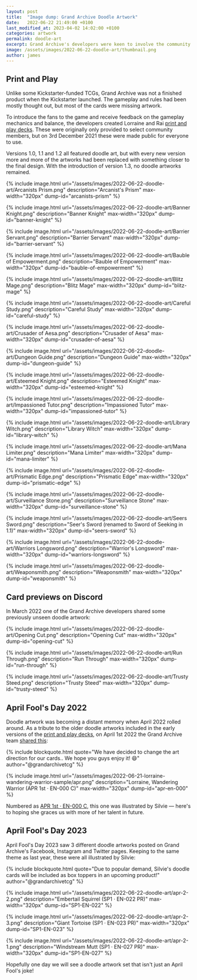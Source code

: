 ```yaml
---
layout: post
title:  "Image dump: Grand Archive Doodle Artwork"
date:   2022-06-22 21:49:00 +0100
last_modified_at: 2023-04-02 14:02:00 +0100
categories: artwork
permalink: doodle-art
excerpt: Grand Archive's developers were keen to involve the community in play testing very early on, often before card artwork had been imagined. Doodle art brought these cards to life.
image: /assets/images/2022-06-22-doodle-art/thumbnail.png
author: james
---
```

## Print and Play

Unlike some Kickstarter-funded TCGs, Grand Archive was not a finished product when the Kickstarter launched. The gameplay and rules had been mostly thought out, but most of the cards were missing artwork.

To introduce the fans to the game and receive feedback on the gameplay mechanics and balance, the developers created Lorraine and Rai <span class="dead-link">[print and play decks](/print-and-play)</span>. These were originally only provided to select community members, but on 3rd December 2021 these were made public for everyone to use.

Versions 1.0, 1.1 and 1.2 all featured doodle art, but with every new version more and more of the artworks had been replaced with something closer to the final design. With the introduction of version 1.3, no doodle artworks remained.

{% include image.html url="/assets/images/2022-06-22-doodle-art/Arcanists Prism.png" description="Arcanist's Prism" max-width="320px" dump-id="arcanists-prism" %}

{% include image.html url="/assets/images/2022-06-22-doodle-art/Banner Knight.png" description="Banner Knight" max-width="320px" dump-id="banner-knight" %}

{% include image.html url="/assets/images/2022-06-22-doodle-art/Barrier Servant.png" description="Barrier Servant" max-width="320px" dump-id="barrier-servant" %}

{% include image.html url="/assets/images/2022-06-22-doodle-art/Bauble of Empowerment.png" description="Bauble of Empowerment" max-width="320px" dump-id="bauble-of-empowerment" %}

{% include image.html url="/assets/images/2022-06-22-doodle-art/Blitz Mage.png" description="Blitz Mage" max-width="320px" dump-id="blitz-mage" %}

{% include image.html url="/assets/images/2022-06-22-doodle-art/Careful Study.png" description="Careful Study" max-width="320px" dump-id="careful-study" %}

{% include image.html url="/assets/images/2022-06-22-doodle-art/Crusader of Aesa.png" description="Crusader of Aesa" max-width="320px" dump-id="crusader-of-aesa" %}

{% include image.html url="/assets/images/2022-06-22-doodle-art/Dungeon Guide.png" description="Dungeon Guide" max-width="320px" dump-id="dungeon-guide" %}

{% include image.html url="/assets/images/2022-06-22-doodle-art/Esteemed Knight.png" description="Esteemed Knight" max-width="320px" dump-id="esteemed-knight" %}

{% include image.html url="/assets/images/2022-06-22-doodle-art/Impassioned Tutor.png" description="Impassioned Tutor" max-width="320px" dump-id="impassioned-tutor" %}

{% include image.html url="/assets/images/2022-06-22-doodle-art/Library Witch.png" description="Library Witch" max-width="320px" dump-id="library-witch" %}

{% include image.html url="/assets/images/2022-06-22-doodle-art/Mana Limiter.png" description="Mana Limiter" max-width="320px" dump-id="mana-limiter" %}

{% include image.html url="/assets/images/2022-06-22-doodle-art/Prismatic Edge.png" description="Prismatic Edge" max-width="320px" dump-id="prismatic-edge" %}

{% include image.html url="/assets/images/2022-06-22-doodle-art/Surveillance Stone.png" description="Surveillance Stone" max-width="320px" dump-id="surveillance-stone" %}

{% include image.html url="/assets/images/2022-06-22-doodle-art/Seers Sword.png" description="Seer's Sword (renamed to Sword of Seeking in 1.1)" max-width="320px" dump-id="seers-sword" %}

{% include image.html url="/assets/images/2022-06-22-doodle-art/Warriors Longsword.png" description="Warrior's Longsword" max-width="320px" dump-id="warriors-longsword" %}

{% include image.html url="/assets/images/2022-06-22-doodle-art/Weaponsmith.png" description="Weaponsmith" max-width="320px" dump-id="weaponsmith" %}

## Card previews on Discord

In March 2022 one of the Grand Archive developers shared some previously unseen doodle artwork:

{% include image.html url="/assets/images/2022-06-22-doodle-art/Opening Cut.png" description="Opening Cut" max-width="320px" dump-id="opening-cut" %}

{% include image.html url="/assets/images/2022-06-22-doodle-art/Run Through.png" description="Run Through" max-width="320px" dump-id="run-through" %}

{% include image.html url="/assets/images/2022-06-22-doodle-art/Trusty Steed.png" description="Trusty Steed" max-width="320px" dump-id="trusty-steed" %}

## April Fool's Day 2022

Doodle artwork was becoming a distant memory when April 2022 rolled around. As a tribute to the older doodle artworks included in the early versions of the <span class="dead-link">[print and play decks](/print-and-play)</span>, on April 1st 2022 the Grand Archive team [shared this](https://www.instagram.com/p/Cb0Hm7atEX4):

{% include blockquote.html quote="We have decided to change the art direction for our cards.. We hope you guys enjoy it! 😄" author="@grandarchivetcg" %}

{% include image.html url="/assets/images/2022-06-21-lorraine-wandering-warrior-sample/apr.png" description="Lorraine, Wandering Warrior (APR 1st &middot; EN-000 C)" max-width="320px" dump-id="apr-en-000" %}

Numbered as [APR 1st &middot; EN-000 C](/lorraine-wandering-warrior-samples#apr-1st--en-000-c), this one was illustrated by Silvie &mdash; here's to hoping she graces us with more of her talent in future.

## April Fool's Day 2023

April Fool's Day 2023 saw 3 different doodle artworks posted on Grand Archive's Facebook, Instagram and Twitter pages. Keeping to the same theme as last year, these were all illustrated by Silvie:

{% include blockquote.html quote="Due to popular demand, Silvie's doodle cards will be included as box toppers in an upcoming product!" author="@grandarchivetcg" %}

{% include image.html url="/assets/images/2022-06-22-doodle-art/apr-2-2.png" description="Embertail Squirrel (SP1 &middot; EN-022 PR)" max-width="320px" dump-id="SP1-EN-022" %}

{% include image.html url="/assets/images/2022-06-22-doodle-art/apr-2-3.png" description="Giant Tortoise (SP1 &middot; EN-023 PR)" max-width="320px" dump-id="SP1-EN-023" %}

{% include image.html url="/assets/images/2022-06-22-doodle-art/apr-2-1.png" description="Windstream Mutt (SP1 &middot; EN-027 PR)" max-width="320px" dump-id="SP1-EN-027" %}

Hopefully one day we will see a doodle artwork set that isn't just an April Fool's joke!